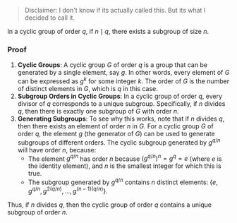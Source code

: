 > Disclaimer: I don't know if its actually called this. But its what I decided to call it.

In a cyclic group of order $q$, if $n \mid q$, there exists a subgroup of size $n$.
### Proof
1. **Cyclic Groups**: A cyclic group $G$ of order $q$ is a group that can be generated by a single element, say $g$. In other words, every element of $G$ can be expressed as $g^k$ for some integer $k.$ The order of $G$ is the number of distinct elements in $G$, which is $q$ in this case.
2. **Subgroup Orders in Cyclic Groups**: In a cyclic group of order $q$, every divisor of $q$ corresponds to a unique subgroup. Specifically, if $n$ divides $q$, then there is exactly one subgroup of $G$ with order $n$.
3. **Generating Subgroups**: To see why this works, note that if $n$ divides $q$, then there exists an element of order $n$ in $G$. For a cyclic group $G$ of order $q$, the element $g$ (the generator of $G$) can be used to generate subgroups of different orders. The cyclic subgroup generated by $g^{q/n}$ will have order $n$, because:
    - The element $g^{q/n}$ has order $n$ because $(g^{q/n})^n=g^q=e$ (where $e$ is the identity element), and $n$ is the smallest integer for which this is true.
    - The subgroup generated by $g^{q/n}$ contains $n$ distinct elements: $\{e, g^{q/n}, g^{2(q/n)}, ..., g^{(n-1)(q/n)}\}$.

Thus, if $n$ divides $q$, then the cyclic group of order $q$ contains a unique subgroup of order $n$.